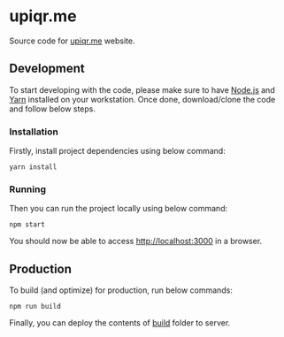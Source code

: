 # upiqr.me

Source code for [upiqr.me](https://upiqr.me/) website.

## Development

To start developing with the code, please make sure to have [Node.js](https://nodejs.org/en/) and [Yarn](https://yarnpkg.com/) installed on your workstation.
Once done, download/clone the code and follow below steps.

### Installation

Firstly, install project dependencies using below command:

```shell
yarn install
```

### Running

Then you can run the project locally using below command:

```shell
npm start
```

You should now be able to access [http://localhost:3000](http://localhost:3000) in a browser.

## Production

To build (and optimize) for production, run below commands:

```shell
npm run build
```

Finally, you can deploy the contents of [build](build) folder to server.
